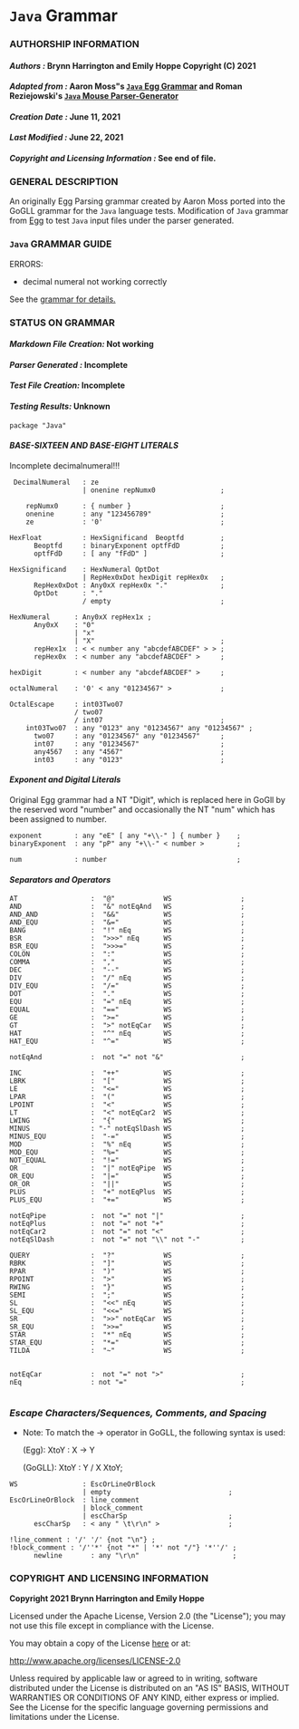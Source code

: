 # **`Java` Grammar**
### **AUTHORSHIP INFORMATION**
#### *Authors :* Brynn Harrington and Emily Hoppe Copyright (C) 2021
#### *Adapted from :* Aaron Moss"s [`Java` Egg Grammar](https:github.com/bruceiv/egg/blob/deriv/grammars/Java-u.egg) and Roman Reziejowski's [`Java` Mouse Parser-Generator](http://home.swipnet.se/redz/roman)
#### *Creation Date :* June 11, 2021 
#### *Last Modified :* June 22, 2021
#### *Copyright and Licensing Information :* See end of file.

###  **GENERAL DESCRIPTION**
An originally Egg Parsing grammar created by Aaron Moss ported into the GoGLL grammar for the `Java` language tests. Modification of `Java` grammar from [Egg](https:github.com/bruceiv/egg/blob/deriv/grammars/Java-u.egg) to test `Java` input files under the parser generated.

### **`Java` GRAMMAR GUIDE**
ERRORS: 
- decimal numeral not working correctly 

See the [grammar for details.](../../gogll.md)

### **STATUS ON GRAMMAR**
#### *Markdown File Creation:* Not working 
#### *Parser Generated :* Incomplete
#### *Test File Creation:* Incomplete
#### *Testing Results:* Unknown
```
package "Java"

```
#### ***BASE-SIXTEEN AND BASE-EIGHT LITERALS***
Incomplete decimalnumeral!!!
```
 DecimalNumeral   : ze
                  | onenine repNumx0                ;
      
    repNumx0      : { number }                      ;
    onenine       : any "123456789"                 ;
    ze            : '0'                             ;

HexFloat          : HexSignificand  Beoptfd         ;
      Beoptfd     : binaryExponent optfFdD          ;
      optfFdD     : [ any "fFdD" ]                  ;
      
HexSignificand    : HexNumeral OptDot 
                  | RepHex0xDot hexDigit repHex0x   ;
      RepHex0xDot : Any0xX repHex0x "."             ;
      OptDot      : "." 
                  / empty                           ; 
      
HexNumeral      : Any0xX repHex1x ; 
      Any0xX    : "0"
                | "x"
                | "X"                               ;
      repHex1x  : < < number any "abcdefABCDEF" > > ;
      repHex0x  : < number any "abcdefABCDEF" >     ;

hexDigit        : < number any "abcdefABCDEF" >     ;

octalNumeral    : '0' < any "01234567" >            ; 
                
OctalEscape     : int03Two07
                / two07
                / int07                             ;
    int03Two07  : any "0123" any "01234567" any "01234567" ;
      two07     : any "01234567" any "01234567"     ;
      int07     : any "01234567"                    ;
      any4567   : any "4567"                        ;
      int03     : any "0123"                        ;
```
#### ***Exponent and Digital Literals***
Original Egg grammar had a NT "Digit", which is replaced here in GoGll by the reserved word "number" and occasionally the NT "num" which has been assigned to number.
```
exponent        : any "eE" [ any "+\\-" ] { number }    ;
binaryExponent  : any "pP" any "+\\-" < number >        ; 

num             : number                                ;     

```   
#### ***Separators and Operators***
```
AT                  :  "@"            WS                 ;
AND                 :  "&" notEqAnd   WS                 ;
AND_AND             :  "&&"           WS                 ;
AND_EQU             :  "&="           WS                 ;
BANG                :  "!" nEq        WS                 ;
BSR                 :  ">>>" nEq      WS                 ;
BSR_EQU             :  ">>>="         WS                 ;
COLON               :  ":"            WS                 ;
COMMA               :  ","            WS                 ;
DEC                 :  "--"           WS                 ;
DIV                 :  "/" nEq        WS                 ;
DIV_EQU             :  "/="           WS                 ;
DOT                 :  "."            WS                 ;
EQU                 :  "=" nEq        WS                 ;
EQUAL               :  "=="           WS                 ;
GE                  :  ">="           WS                 ;
GT                  :  ">" notEqCar   WS                 ;
HAT                 :  "^" nEq        WS                 ;
HAT_EQU             :  "^="           WS                 ;

notEqAnd            :  not "=" not "&"                   ;

INC                 :  "++"           WS                 ;
LBRK                :  "["            WS                 ;
LE                  :  "<="           WS                 ;
LPAR                :  "("            WS                 ;
LPOINT              :  "<"            WS                 ;
LT                  :  "<" notEqCar2  WS                 ;
LWING               :  "{"            WS                 ;
MINUS               : "-" notEqSlDash WS                 ;
MINUS_EQU           :  "-="           WS                 ;
MOD                 :  "%" nEq        WS                 ;
MOD_EQU             :  "%="           WS                 ;
NOT_EQUAL           :  "!="           WS                 ;   
OR                  :  "|" notEqPipe  WS                 ;
OR_EQU              :  "|="           WS                 ;
OR_OR               :  "||"           WS                 ;
PLUS                :  "+" notEqPlus  WS                 ;
PLUS_EQU            :  "+="           WS                 ;

notEqPipe           :  not "=" not "|"                   ; 
notEqPlus           :  not "=" not "+"                   ;
notEqCar2           :  not "=" not "<"                   ;
notEqSlDash         :  not "=" not "\\" not "-"          ;

QUERY               :  "?"            WS                 ;
RBRK                :  "]"            WS                 ;
RPAR                :  ")"            WS                 ;
RPOINT              :  ">"            WS                 ;
RWING               :  "}"            WS                 ;
SEMI                :  ";"            WS                 ;
SL                  :  "<<" nEq       WS                 ;
SL_EQU              :  "<<="          WS                 ;
SR                  :  ">>" notEqCar  WS                 ;
SR_EQU              :  ">>="          WS                 ;
STAR                :  "*" nEq        WS                 ;
STAR_EQU            :  "*="           WS                 ;
TILDA               :  "~"            WS                 ;
    

notEqCar            :  not "=" not ">"                   ; 
nEq                 : not "="                            ;


```
### ***Escape Characters/Sequences, Comments, and Spacing***
- Note: To match the -> operator in GoGLL, the following syntax is used:
    
    (Egg): XtoY : X -> Y
    
    (GoGLL): XtoY : Y / X XtoY;
    
```
WS                : EscOrLineOrBlock     
                  | empty                             ;
EscOrLineOrBlock  : line_comment 
                  | block_comment                     
                  | escCharSp                         ;
      escCharSp   : < any " \t\r\n" >                 ;
      
!line_comment : '/' '/' {not "\n"} ;
!block_comment : '/''*' {not "*" | '*' not "/"} '*''/' ;
      newline       : any "\r\n"                       ;

```
### **COPYRIGHT AND LICENSING INFORMATION**
**Copyright 2021 Brynn Harrington and Emily Hoppe**

Licensed under the Apache License, Version 2.0 (the "License"); you may not use this file except in compliance with the License.

You may obtain a copy of the License [here](http://www.apache.org/licenses/LICENSE-2.0) or at:

http://www.apache.org/licenses/LICENSE-2.0

Unless required by applicable law or agreed to in writing, software distributed under the License is distributed on an "AS IS" BASIS, WITHOUT WARRANTIES OR CONDITIONS OF ANY KIND, either express or implied. See the License for the specific language governing permissions and limitations under the License.